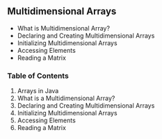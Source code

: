 <h2> Multidimensional Arrays </h2>

<ul>
	<li> What is Multidimensional Array? </li>
	<li> Declaring and Creating Multidimensional Arrays </li>
	<li> Initializing Multidimensional Arrays </li>
	<li> Accessing Elements </li>
	<li> Reading a Matrix </li>
</ul>

<h3> Table of Contents </h3>

<ol>
	<li> Arrays in Java </li>
	<li> What is a Multidimensional Array? </li>
	<li> Declaring and Creating Multidimensional Arrays </li>
	<li> Initializing Multidimensional Arrays </li>
	<li> Accessing Elements </li>
	<li> Reading a Matrix </li>
</ol>
